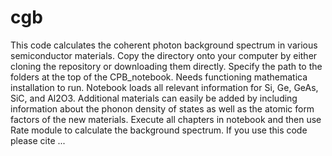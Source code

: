 # cgb

This code calculates the coherent photon background spectrum in various semiconductor materials. 
Copy the directory onto your computer by either cloning the repository or downloading them directly. Specify the path to the folders at the top of the CPB_notebook.
Needs functioning mathematica installation to run. Notebook loads all relevant information for Si, Ge, GeAs, SiC, and Al2O3. Additional materials can easily be added by including information 
about the phonon density of states as well as the atomic form factors of the new materials. Execute all chapters in notebook and then use Rate module to calculate the background spectrum. 
If you use this code please cite ... 
